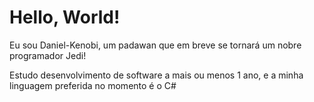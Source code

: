 <h1>Hello, World!</h1>
<p>Eu sou Daniel-Kenobi, um padawan que em breve se tornará um nobre programador Jedi! </p>
<p>Estudo desenvolvimento de software a mais ou menos 1 ano, e a minha linguagem preferida no momento é o C#</p>